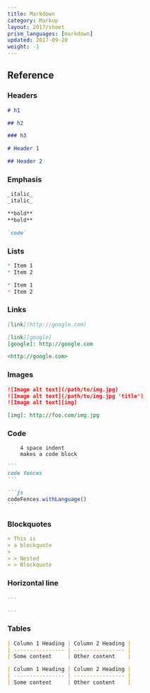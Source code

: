 ```yaml
---
title: Markdown
category: Markup
layout: 2017/sheet
prism_languages: [markdown]
updated: 2017-09-20
weight: -1
---
```


## Reference

<!-- {.-three-column} -->

### Headers

```markdown
# h1

## h2

### h3
```

```markdown
# Header 1
```

```markdown
## Header 2
```

### Emphasis

```markdown
_italic_
_italic_
```

```markdown
**bold**
**bold**
```

```markdown
`code`
```

### Lists

```markdown
* Item 1
* Item 2
```

```markdown
* Item 1
* Item 2
```

### Links

```markdown
[link](http://google.com)
```

```markdown
[link][google]
[google]: http://google.com
```

```markdown
<http://google.com>
```

### Images

```markdown
![Image alt text](/path/to/img.jpg)
![Image alt text](/path/to/img.jpg 'title')
![Image alt text][img]
```

```markdown
[img]: http://foo.com/img.jpg
```

### Code

```
    4 space indent
    makes a code block
```

````markdown
```
code fences
```
````

````markdown
```js
codeFences.withLanguage()
```
````

### Blockquotes

```markdown
> This is
> a blockquote
>
> > Nested
> > Blockquote
```

### Horizontal line

```markdown
---
```

```markdown
---
```

### Tables

```markdown
| Column 1 Heading | Column 2 Heading |
| ---------------- | ---------------- |
| Some content     | Other content    |
```

```markdown
| Column 1 Heading | Column 2 Heading |
| ---------------- | ---------------- |
| Some content     | Other content    |
```
